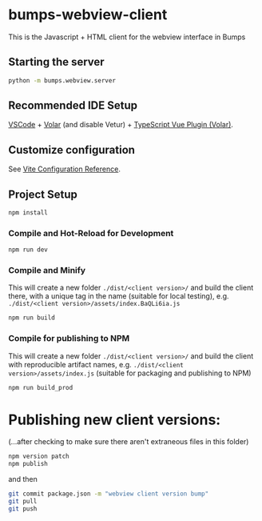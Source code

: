 # bumps-webview-client

This is the Javascript + HTML client for the webview interface in Bumps

## Starting the server

```sh
python -m bumps.webview.server
```

## Recommended IDE Setup

[VSCode](https://code.visualstudio.com/) + [Volar](https://marketplace.visualstudio.com/items?itemName=Vue.volar) (and disable Vetur) + [TypeScript Vue Plugin (Volar)](https://marketplace.visualstudio.com/items?itemName=Vue.vscode-typescript-vue-plugin).

## Customize configuration

See [Vite Configuration Reference](https://vitejs.dev/config/).

## Project Setup

```sh
npm install
```

### Compile and Hot-Reload for Development

```sh
npm run dev
```

### Compile and Minify
This will create a new folder `./dist/<client version>/` and build the client there,
with a unique tag in the name (suitable for local testing), e.g. `./dist/<client version>/assets/index.BaQLi6ia.js`

```sh
npm run build
```

### Compile for publishing to NPM
This will create a new folder `./dist/<client version>/` and build the client
with reproducible artifact names, e.g. `./dist/<client version>/assets/index.js`
(suitable for packaging and publishing to NPM)

```sh
npm run build_prod
```

# Publishing new client versions:
(...after checking to make sure there aren't extraneous files in this folder)
```sh
npm version patch
npm publish
```

and then
```sh
git commit package.json -m "webview client version bump"
git pull
git push
```